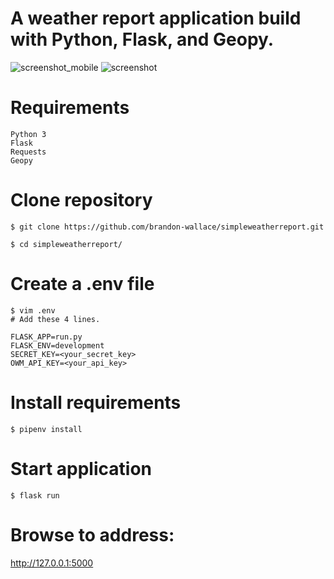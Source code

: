 # A weather report application build with Python, Flask, and Geopy.

![screenshot_mobile](application/static/images/screenshot_mobile.png)
![screenshot](application/static/images/screenshot.png)

# Requirements
```
Python 3
Flask
Requests
Geopy
```

# Clone repository
```
$ git clone https://github.com/brandon-wallace/simpleweatherreport.git

$ cd simpleweatherreport/
```

# Create a .env file
```
$ vim .env
# Add these 4 lines.

FLASK_APP=run.py
FLASK_ENV=development
SECRET_KEY=<your_secret_key>
OWM_API_KEY=<your_api_key>
```

# Install requirements
```
$ pipenv install
```

# Start application
```
$ flask run
```

# Browse to address:

http://127.0.0.1:5000
